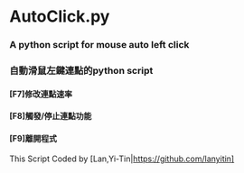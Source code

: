 # AutoClick.py
### A python script for mouse auto left click
### 自動滑鼠左鍵連點的python script

#### [F7]修改連點速率
#### [F8]觸發/停止連點功能
#### [F9]離開程式

This Script Coded by [Lan,Yi-Tin|https://github.com/lanyitin]
